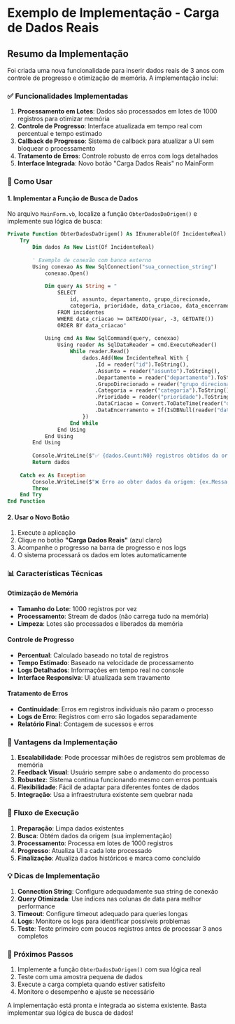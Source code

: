 # Exemplo de Implementação - Carga de Dados Reais

## Resumo da Implementação

Foi criada uma nova funcionalidade para inserir dados reais de 3 anos com controle de progresso e otimização de memória. A implementação inclui:

### ✅ Funcionalidades Implementadas

1. **Processamento em Lotes**: Dados são processados em lotes de 1000 registros para otimizar memória
2. **Controle de Progresso**: Interface atualizada em tempo real com percentual e tempo estimado
3. **Callback de Progresso**: Sistema de callback para atualizar a UI sem bloquear o processamento
4. **Tratamento de Erros**: Controle robusto de erros com logs detalhados
5. **Interface Integrada**: Novo botão "Carga Dados Reais" no MainForm

### 🔧 Como Usar

#### 1. Implementar a Função de Busca de Dados

No arquivo `MainForm.vb`, localize a função `ObterDadosDaOrigem()` e implemente sua lógica de busca:

```vb
Private Function ObterDadosDaOrigem() As IEnumerable(Of IncidenteReal)
    Try
        Dim dados As New List(Of IncidenteReal)
        
        ' Exemplo de conexão com banco externo
        Using conexao As New SqlConnection("sua_connection_string")
            conexao.Open()
            
            Dim query As String = "
                SELECT 
                    id, assunto, departamento, grupo_direcionado, 
                    categoria, prioridade, data_criacao, data_encerramento
                FROM incidentes 
                WHERE data_criacao >= DATEADD(year, -3, GETDATE())
                ORDER BY data_criacao"
            
            Using cmd As New SqlCommand(query, conexao)
                Using reader As SqlDataReader = cmd.ExecuteReader()
                    While reader.Read()
                        dados.Add(New IncidenteReal With {
                            .Id = reader("id").ToString(),
                            .Assunto = reader("assunto").ToString(),
                            .Departamento = reader("departamento").ToString(),
                            .GrupoDirecionado = reader("grupo_direcionado").ToString(),
                            .Categoria = reader("categoria").ToString(),
                            .Prioridade = reader("prioridade").ToString(),
                            .DataCriacao = Convert.ToDateTime(reader("data_criacao")),
                            .DataEncerramento = If(IsDBNull(reader("data_encerramento")), Nothing, Convert.ToDateTime(reader("data_encerramento")))
                        })
                    End While
                End Using
            End Using
        End Using
        
        Console.WriteLine($"✅ {dados.Count:N0} registros obtidos da origem")
        Return dados
        
    Catch ex As Exception
        Console.WriteLine($"❌ Erro ao obter dados da origem: {ex.Message}")
        Throw
    End Try
End Function
```

#### 2. Usar o Novo Botão

1. Execute a aplicação
2. Clique no botão **"Carga Dados Reais"** (azul claro)
3. Acompanhe o progresso na barra de progresso e nos logs
4. O sistema processará os dados em lotes automaticamente

### 📊 Características Técnicas

#### Otimização de Memória
- **Tamanho do Lote**: 1000 registros por vez
- **Processamento**: Stream de dados (não carrega tudo na memória)
- **Limpeza**: Lotes são processados e liberados da memória

#### Controle de Progresso
- **Percentual**: Calculado baseado no total de registros
- **Tempo Estimado**: Baseado na velocidade de processamento
- **Logs Detalhados**: Informações em tempo real no console
- **Interface Responsiva**: UI atualizada sem travamento

#### Tratamento de Erros
- **Continuidade**: Erros em registros individuais não param o processo
- **Logs de Erro**: Registros com erro são logados separadamente
- **Relatório Final**: Contagem de sucessos e erros

### 🎯 Vantagens da Implementação

1. **Escalabilidade**: Pode processar milhões de registros sem problemas de memória
2. **Feedback Visual**: Usuário sempre sabe o andamento do processo
3. **Robustez**: Sistema continua funcionando mesmo com erros pontuais
4. **Flexibilidade**: Fácil de adaptar para diferentes fontes de dados
5. **Integração**: Usa a infraestrutura existente sem quebrar nada

### 🔄 Fluxo de Execução

1. **Preparação**: Limpa dados existentes
2. **Busca**: Obtém dados da origem (sua implementação)
3. **Processamento**: Processa em lotes de 1000 registros
4. **Progresso**: Atualiza UI a cada lote processado
5. **Finalização**: Atualiza dados históricos e marca como concluído

### 💡 Dicas de Implementação

1. **Connection String**: Configure adequadamente sua string de conexão
2. **Query Otimizada**: Use índices nas colunas de data para melhor performance
3. **Timeout**: Configure timeout adequado para queries longas
4. **Logs**: Monitore os logs para identificar possíveis problemas
5. **Teste**: Teste primeiro com poucos registros antes de processar 3 anos completos

### 🚀 Próximos Passos

1. Implemente a função `ObterDadosDaOrigem()` com sua lógica real
2. Teste com uma amostra pequena de dados
3. Execute a carga completa quando estiver satisfeito
4. Monitore o desempenho e ajuste se necessário

A implementação está pronta e integrada ao sistema existente. Basta implementar sua lógica de busca de dados!
